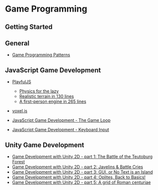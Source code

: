 # Game Programming

## Getting Started

## General

- [Game Programming Patterns](http://gameprogrammingpatterns.com/)

## JavaScript Game Development

- [PlayfulJS](http://www.playfuljs.com/)
  - [Physics for the lazy](http://www.playfuljs.com/physics-for-the-lazy/)
  - [Realistic terrain in 130 lines](http://www.playfuljs.com/realistic-terrain-in-130-lines/)
  - [A first-person engine in 265 lines](http://www.playfuljs.com/a-first-person-engine-in-265-lines/)

- [voxel.js](http://voxeljs.com/)

- [JavaScript Game Development - The Game Loop](http://nokarma.org/2011/02/02/javascript-game-development-the-game-loop/)
- [JavaScript Game Development - Keyboard Input](http://nokarma.org/2011/02/27/javascript-game-development-keyboard-input/index.html)

## Unity Game Development

- [Game Development with Unity 2D - part 1: The Battle of the Teutoburg
  Forest](http://designagame.eu/2014/01/game-development-unity-2d-part-1-battle-teutoburg-forest/)
- [Game Development with Unity 2D - part 2: Javelins & Battle
  Cries](http://designagame.eu/2014/01/game-development-unity-2d-part-2-javelins-battle-cries/)
- [Game Development with Unity 2D - part 3: GUI, or No Text is an
  Island](http://designagame.eu/2014/02/game-development-unity-2d-part-3-gui/)
- [Game Development with Unity 2D - part 4: Oplites, Back to
  Basics!](http://designagame.eu/2014/02/game-development-unity-2d-part-4-oplites-back-basics/)
- [Game Development with Unity 2D - part 5: A grid of Roman
  centuriae](http://designagame.eu/2014/06/game-development-unity-2d-part-5-grid-roman-centuriae/)
